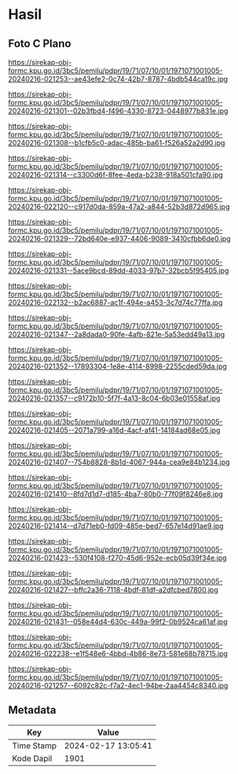 # Hasil

## Foto C Plano

https://sirekap-obj-formc.kpu.go.id/3bc5/pemilu/pdpr/19/71/07/10/01/1971071001005-20240216-021253--ae43efe2-0c74-42b7-8787-4bdb544ca19c.jpg

https://sirekap-obj-formc.kpu.go.id/3bc5/pemilu/pdpr/19/71/07/10/01/1971071001005-20240216-021301--02b3fbd4-f496-4330-8723-0448977b831e.jpg

https://sirekap-obj-formc.kpu.go.id/3bc5/pemilu/pdpr/19/71/07/10/01/1971071001005-20240216-021308--b1cfb5c0-adac-485b-ba61-f526a52a2d90.jpg

https://sirekap-obj-formc.kpu.go.id/3bc5/pemilu/pdpr/19/71/07/10/01/1971071001005-20240216-021314--c3300d6f-8fee-4eda-b238-918a501cfa90.jpg

https://sirekap-obj-formc.kpu.go.id/3bc5/pemilu/pdpr/19/71/07/10/01/1971071001005-20240216-022120--c917d0da-859a-47a2-a844-52b3d872d965.jpg

https://sirekap-obj-formc.kpu.go.id/3bc5/pemilu/pdpr/19/71/07/10/01/1971071001005-20240216-021329--72bd640e-e937-4406-9089-3410cfbb6de0.jpg

https://sirekap-obj-formc.kpu.go.id/3bc5/pemilu/pdpr/19/71/07/10/01/1971071001005-20240216-021331--5ace9bcd-89dd-4033-97b7-32bcb5f95405.jpg

https://sirekap-obj-formc.kpu.go.id/3bc5/pemilu/pdpr/19/71/07/10/01/1971071001005-20240216-022132--b2ac6887-ac1f-494e-a453-3c7d74c77ffa.jpg

https://sirekap-obj-formc.kpu.go.id/3bc5/pemilu/pdpr/19/71/07/10/01/1971071001005-20240216-021347--2a8dada0-90fe-4afb-821e-5a53edd49a13.jpg

https://sirekap-obj-formc.kpu.go.id/3bc5/pemilu/pdpr/19/71/07/10/01/1971071001005-20240216-021352--17893304-1e8e-4114-8998-2255cded59da.jpg

https://sirekap-obj-formc.kpu.go.id/3bc5/pemilu/pdpr/19/71/07/10/01/1971071001005-20240216-021357--c9172b10-5f7f-4a13-8c04-6b03e01558af.jpg

https://sirekap-obj-formc.kpu.go.id/3bc5/pemilu/pdpr/19/71/07/10/01/1971071001005-20240216-021405--2071a799-a16d-4acf-af41-14184ad68e05.jpg

https://sirekap-obj-formc.kpu.go.id/3bc5/pemilu/pdpr/19/71/07/10/01/1971071001005-20240216-021407--754b8828-8b1d-4067-944a-cea9e84b1234.jpg

https://sirekap-obj-formc.kpu.go.id/3bc5/pemilu/pdpr/19/71/07/10/01/1971071001005-20240216-021410--8fd7d1d7-d185-4ba7-80b0-77f09f8246e8.jpg

https://sirekap-obj-formc.kpu.go.id/3bc5/pemilu/pdpr/19/71/07/10/01/1971071001005-20240216-021414--d7d71eb0-fd09-485e-bed7-657e14d91ae9.jpg

https://sirekap-obj-formc.kpu.go.id/3bc5/pemilu/pdpr/19/71/07/10/01/1971071001005-20240216-021423--530f4108-f270-45d6-952e-ecb05d39f34e.jpg

https://sirekap-obj-formc.kpu.go.id/3bc5/pemilu/pdpr/19/71/07/10/01/1971071001005-20240216-021427--bffc2a36-7118-4bdf-81df-a2dfcbed7800.jpg

https://sirekap-obj-formc.kpu.go.id/3bc5/pemilu/pdpr/19/71/07/10/01/1971071001005-20240216-021431--058e44d4-630c-449a-99f2-0b9524ca61af.jpg

https://sirekap-obj-formc.kpu.go.id/3bc5/pemilu/pdpr/19/71/07/10/01/1971071001005-20240216-022238--e1f548e6-4bbd-4b86-8e73-581e68b78715.jpg

https://sirekap-obj-formc.kpu.go.id/3bc5/pemilu/pdpr/19/71/07/10/01/1971071001005-20240216-021257--6092c82c-f7a2-4ec1-94be-2aa4454c8340.jpg


## Metadata

| Key        | Value               |
| ---------- | ------------------- |
| Time Stamp | 2024-02-17 13:05:41 |
| Kode Dapil | 1901                |



